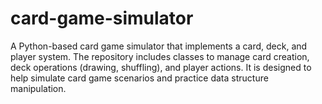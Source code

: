 # card-game-simulator
A Python-based card game simulator that implements a card, deck, and player system. The repository includes classes to manage card creation, deck operations (drawing, shuffling), and player actions. It is designed to help simulate card game scenarios and practice data structure manipulation.

